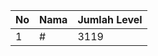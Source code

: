 | No | Nama            | Jumlah Level |
|----|-----------------|--------------|
| 1  | #    |    3119        |
